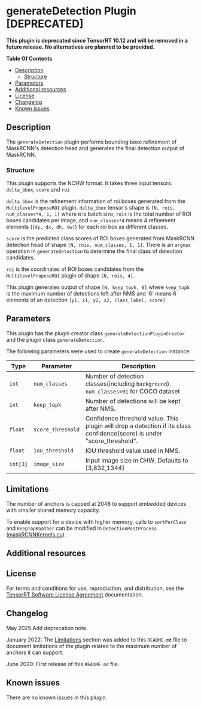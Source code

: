 # generateDetection Plugin [DEPRECATED]

**This plugin is deprecated since TensorRT 10.12 and will be removed in a future release. No alternatives are planned to be provided.**

**Table Of Contents**
- [Description](#description)
    * [Structure](#structure)
- [Parameters](#parameters)
- [Additional resources](#additional-resources)
- [License](#license)
- [Changelog](#changelog)
- [Known issues](#known-issues)

## Description

The `generateDetection` plugin performs bounding boxe refinement of MaskRCNN's detection head and generates the final detection output of MaskRCNN.   


### Structure

This plugin supports the NCHW format. It takes three input tensors: `delta_bbox`, `score` and `roi`

`delta_bbox` is the refinement information of roi boxes generated from the `MultilevelProposeROI` plugin. `delta_bbox` tensor's shape is `[N, rois, num_classes*4, 1, 1]` where `N` is batch size,
`rois` is the total number of ROI boxes candidates per image, and `num_classes*4` means 4 refinement elements (`[dy, dx, dh, dw]`) for each roi box as different classes.

`score` is the predicted class scores of ROI boxes generated from MaskRCNN detection head of shape `[N, rois, num_classes, 1, 1]`. There is an `argmax` operation in `generateDetection` to determine the final class of detection
candidates.   

`roi` is the coordinates of ROI boxes candidates from the `MultilevelProposeROI` plugin of shape `[N, rois, 4]`. 

This plugin generates output of shape `[N, keep_topk, 6]` where `keep_topk` is the maximum number of detections left after NMS and '6' means 6 elements of an detection `[y1, x1, y2, x2,
class_label, score]`

## Parameters

This plugin has the plugin creator class `generateDetectionPluginCreator` and the plugin class `generateDetection`.
  
The following parameters were used to create `generateDetection` instance:

| Type               | Parameter                          | Description
|--------------------|------------------------------------|--------------------------------------------------------
|`int`               |`num_classes`                       |Number of detection classes(including `background`). `num_classes=91` for COCO dataset
|`int`               |`keep_topk`                         |Number of detections will be kept after NMS.  
|`float`             |`score_threshold`                   |Confidence threshold value. This plugin will drop a detection if its class confidence(score) is under "score_threshold". 
|`float`             |`iou_threshold`                     |IOU threshold value used in NMS.
|`int[3]`            |`image_size`                        |Input image size in CHW. Defaults to [3,832,1344]

## Limitations

The number of anchors is capped at 2048 to support embedded devices with smaller shared memory capacity.

To enable support for a device with higher memory, calls to `sortPerClass` and `KeepTopKGather` can be modified in `DetectionPostProcess` ([maskRCNNKernels.cu](https://github.com/NVIDIA/TensorRT/blob/main/plugin/common/kernels/maskRCNNKernels.cu)).

## Additional resources



## License

For terms and conditions for use, reproduction, and distribution, see the [TensorRT Software License Agreement](https://docs.nvidia.com/deeplearning/sdk/tensorrt-sla/index.html) 
documentation.


## Changelog

May 2025
Add deprecation note.

January 2022: The [Limitations](#limitations) section was added to this `README.md` file to document limitations of the plugin related to the maximum number of anchors it can support. 

June 2020: First release of this `README.md` file.


## Known issues

There are no known issues in this plugin.
